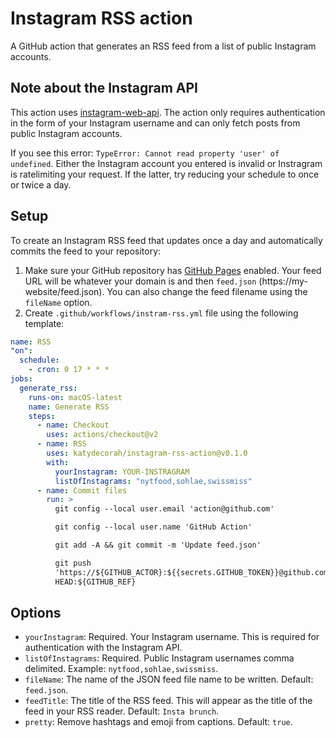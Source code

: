 # Instagram RSS action

A GitHub action that generates an RSS feed from a list of public Instagram accounts.

## Note about the Instagram API

This action uses [instagram-web-api](https://www.npmjs.com/package/instagram-web-api). The action only requires authentication in the form of your Instagram username and can only fetch posts from public Instagram accounts.

If you see this error: `TypeError: Cannot read property 'user' of undefined`. Either the Instagram account you entered is invalid or Instragram is ratelimiting your request. If the latter, try reducing your schedule to once or twice a day.

## Setup

To create an Instagram RSS feed that updates once a day and automatically commits the feed to your repository:

1. Make sure your GitHub repository has [GitHub Pages](https://pages.github.com/) enabled. Your feed URL will be whatever your domain is and then `feed.json` (https://my-website/feed.json). You can also change the feed filename using the `fileName` option.
1. Create `.github/workflows/instram-rss.yml` file using the following template:

<!-- START GENERATED SETUP -->

```yml
name: RSS
"on":
  schedule:
    - cron: 0 17 * * *
jobs:
  generate_rss:
    runs-on: macOS-latest
    name: Generate RSS
    steps:
      - name: Checkout
        uses: actions/checkout@v2
      - name: RSS
        uses: katydecorah/instagram-rss-action@v0.1.0
        with:
          yourInstagram: YOUR-INSTRAGRAM
          listOfInstagrams: "nytfood,sohlae,swissmiss"
      - name: Commit files
        run: >
          git config --local user.email 'action@github.com'

          git config --local user.name 'GitHub Action'

          git add -A && git commit -m 'Update feed.json'

          git push
          'https://${GITHUB_ACTOR}:${{secrets.GITHUB_TOKEN}}@github.com/${GITHUB_REPOSITORY}.git'
          HEAD:${GITHUB_REF}
```

<!-- END GENERATED SETUP -->

## Options

<!-- START GENERATED OPTIONS -->

- `yourInstagram`: Required. Your Instagram username. This is required for authentication with the Instagram API.
- `listOfInstagrams`: Required. Public Instagram usernames comma delimited. Example: `nytfood,sohlae,swissmiss`.
- `fileName`: The name of the JSON feed file name to be written. Default: `feed.json`.
- `feedTitle`: The title of the RSS feed. This will appear as the title of the feed in your RSS reader. Default: `Insta brunch`.
- `pretty`: Remove hashtags and emoji from captions. Default: `true`.

<!-- END GENERATED OPTIONS -->

